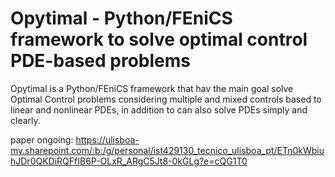 # Opytimal - Python/FEniCS framework to solve optimal control PDE-based problems
Opytimal is a Python/FEniCS framework that hav the main goal solve Optimal Control problems considering multiple and mixed controls based to linear and nonlinear PDEs, in addition to can also solve PDEs simply and clearly.

paper ongoing: https://ulisboa-my.sharepoint.com/:b:/g/personal/ist429130_tecnico_ulisboa_pt/ETn0kWbiuhJDr0QKDiRQFfIB6P-OLxR_ARgC5Jt8-0kGLg?e=cQG1T0
